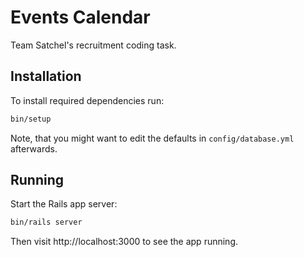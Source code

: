 # Events Calendar

Team Satchel's recruitment coding task.


## Installation

To install required dependencies run:

```bash
bin/setup
```

Note, that you might want to edit the defaults in `config/database.yml` afterwards.


## Running

Start the Rails app server:

```bash
bin/rails server
```

Then visit http://localhost:3000 to see the app running.
